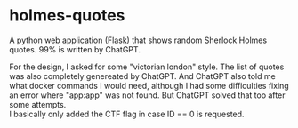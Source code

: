 # holmes-quotes
A python web application (Flask) that shows random Sherlock Holmes quotes. 99% is written by ChatGPT.

For the design, I asked for some "victorian london" style. The list of quotes was also completely genereated by ChatGPT. And ChatGPT also told me what docker commands I would need, although I had some difficulties fixing an error where "app:app" was not found. But ChatGPT solved that too after some attempts.<br>
I basically only added the CTF flag in case ID == 0 is requested.
